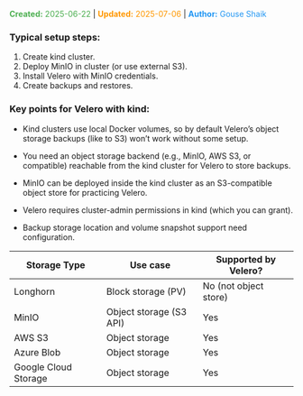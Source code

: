 <span style="color:#4caf50;"><b>Created:</b> 2025-06-22</span> | <span style="color:#ff9800;"><b>Updated:</b> 2025-07-06</span> | <span style="color:#2196f3;"><b>Author:</b> Gouse Shaik</span>
### Typical setup steps:

1. Create kind cluster.
2. Deploy MinIO in cluster (or use external S3).
3. Install Velero with MinIO credentials.
4. Create backups and restores.

### Key points for Velero with kind:

- Kind clusters use local Docker volumes, so by default Velero’s object storage backups (like to S3) won’t work without some setup.
    
- You need an object storage backend (e.g., MinIO, AWS S3, or compatible) reachable from the kind cluster for Velero to store backups.
    
- MinIO can be deployed inside the kind cluster as an S3-compatible object store for practicing Velero.
    
- Velero requires cluster-admin permissions in kind (which you can grant).
    
- Backup storage location and volume snapshot support need configuration.

| Storage Type         | Use case                | Supported by Velero?  |
| -------------------- | ----------------------- | --------------------- |
| Longhorn             | Block storage (PV)      | No (not object store) |
| MinIO                | Object storage (S3 API) | Yes                   |
| AWS S3               | Object storage          | Yes                   |
| Azure Blob           | Object storage          | Yes                   |
| Google Cloud Storage | Object storage          | Yes                   |
